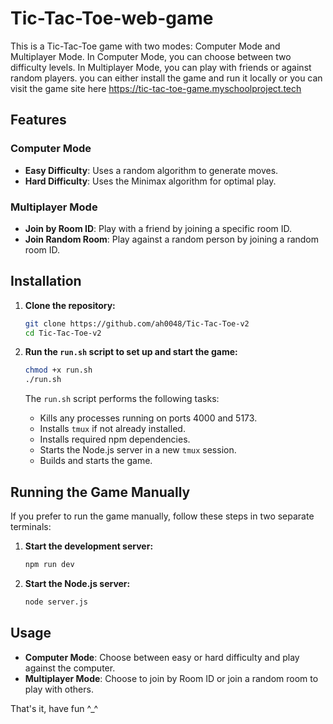 # Tic-Tac-Toe-web-game

This is a Tic-Tac-Toe game with two modes: Computer Mode and Multiplayer Mode. In Computer Mode, you can choose between two difficulty levels. In Multiplayer Mode, you can play with friends or against random players. you can either install the game and run it locally or you can visit the game site here https://tic-tac-toe-game.myschoolproject.tech

## Features

### Computer Mode
- **Easy Difficulty**: Uses a random algorithm to generate moves.
- **Hard Difficulty**: Uses the Minimax algorithm for optimal play.

### Multiplayer Mode
- **Join by Room ID**: Play with a friend by joining a specific room ID.
- **Join Random Room**: Play against a random person by joining a random room ID.

## Installation

1. **Clone the repository:**
    ```bash
    git clone https://github.com/ah0048/Tic-Tac-Toe-v2
    cd Tic-Tac-Toe-v2
    ```

2. **Run the `run.sh` script to set up and start the game:**
    ```bash
    chmod +x run.sh
    ./run.sh
    ```

   The `run.sh` script performs the following tasks:
   - Kills any processes running on ports 4000 and 5173.
   - Installs `tmux` if not already installed.
   - Installs required npm dependencies.
   - Starts the Node.js server in a new `tmux` session.
   - Builds and starts the game.

## Running the Game Manually

If you prefer to run the game manually, follow these steps in two separate terminals:

1. **Start the development server:**
    ```bash
    npm run dev
    ```

2. **Start the Node.js server:**
    ```bash
    node server.js
    ```

## Usage

- **Computer Mode**: Choose between easy or hard difficulty and play against the computer.
- **Multiplayer Mode**: Choose to join by Room ID or join a random room to play with others.

That's it, have fun ^_^
